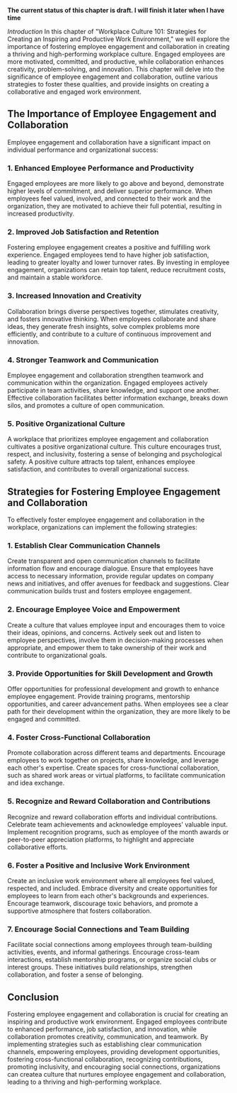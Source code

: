 **The current status of this chapter is draft. I will finish it later when I have time**

*Introduction* In this chapter of "Workplace Culture 101: Strategies for Creating an Inspiring and Productive Work Environment," we will explore the importance of fostering employee engagement and collaboration in creating a thriving and high-performing workplace culture. Engaged employees are more motivated, committed, and productive, while collaboration enhances creativity, problem-solving, and innovation. This chapter will delve into the significance of employee engagement and collaboration, outline various strategies to foster these qualities, and provide insights on creating a collaborative and engaged work environment.

The Importance of Employee Engagement and Collaboration
-------------------------------------------------------

Employee engagement and collaboration have a significant impact on individual performance and organizational success:

### 1. Enhanced Employee Performance and Productivity

Engaged employees are more likely to go above and beyond, demonstrate higher levels of commitment, and deliver superior performance. When employees feel valued, involved, and connected to their work and the organization, they are motivated to achieve their full potential, resulting in increased productivity.

### 2. Improved Job Satisfaction and Retention

Fostering employee engagement creates a positive and fulfilling work experience. Engaged employees tend to have higher job satisfaction, leading to greater loyalty and lower turnover rates. By investing in employee engagement, organizations can retain top talent, reduce recruitment costs, and maintain a stable workforce.

### 3. Increased Innovation and Creativity

Collaboration brings diverse perspectives together, stimulates creativity, and fosters innovative thinking. When employees collaborate and share ideas, they generate fresh insights, solve complex problems more efficiently, and contribute to a culture of continuous improvement and innovation.

### 4. Stronger Teamwork and Communication

Employee engagement and collaboration strengthen teamwork and communication within the organization. Engaged employees actively participate in team activities, share knowledge, and support one another. Effective collaboration facilitates better information exchange, breaks down silos, and promotes a culture of open communication.

### 5. Positive Organizational Culture

A workplace that prioritizes employee engagement and collaboration cultivates a positive organizational culture. This culture encourages trust, respect, and inclusivity, fostering a sense of belonging and psychological safety. A positive culture attracts top talent, enhances employee satisfaction, and contributes to overall organizational success.

Strategies for Fostering Employee Engagement and Collaboration
--------------------------------------------------------------

To effectively foster employee engagement and collaboration in the workplace, organizations can implement the following strategies:

### 1. Establish Clear Communication Channels

Create transparent and open communication channels to facilitate information flow and encourage dialogue. Ensure that employees have access to necessary information, provide regular updates on company news and initiatives, and offer avenues for feedback and suggestions. Clear communication builds trust and fosters employee engagement.

### 2. Encourage Employee Voice and Empowerment

Create a culture that values employee input and encourages them to voice their ideas, opinions, and concerns. Actively seek out and listen to employee perspectives, involve them in decision-making processes when appropriate, and empower them to take ownership of their work and contribute to organizational goals.

### 3. Provide Opportunities for Skill Development and Growth

Offer opportunities for professional development and growth to enhance employee engagement. Provide training programs, mentorship opportunities, and career advancement paths. When employees see a clear path for their development within the organization, they are more likely to be engaged and committed.

### 4. Foster Cross-Functional Collaboration

Promote collaboration across different teams and departments. Encourage employees to work together on projects, share knowledge, and leverage each other's expertise. Create spaces for cross-functional collaboration, such as shared work areas or virtual platforms, to facilitate communication and idea exchange.

### 5. Recognize and Reward Collaboration and Contributions

Recognize and reward collaboration efforts and individual contributions. Celebrate team achievements and acknowledge employees' valuable input. Implement recognition programs, such as employee of the month awards or peer-to-peer appreciation platforms, to highlight and appreciate collaborative efforts.

### 6. Foster a Positive and Inclusive Work Environment

Create an inclusive work environment where all employees feel valued, respected, and included. Embrace diversity and create opportunities for employees to learn from each other's backgrounds and experiences. Encourage teamwork, discourage toxic behaviors, and promote a supportive atmosphere that fosters collaboration.

### 7. Encourage Social Connections and Team Building

Facilitate social connections among employees through team-building activities, events, and informal gatherings. Encourage cross-team interactions, establish mentorship programs, or organize social clubs or interest groups. These initiatives build relationships, strengthen collaboration, and foster a sense of belonging.

Conclusion
----------

Fostering employee engagement and collaboration is crucial for creating an inspiring and productive work environment. Engaged employees contribute to enhanced performance, job satisfaction, and innovation, while collaboration promotes creativity, communication, and teamwork. By implementing strategies such as establishing clear communication channels, empowering employees, providing development opportunities, fostering cross-functional collaboration, recognizing contributions, promoting inclusivity, and encouraging social connections, organizations can createa culture that nurtures employee engagement and collaboration, leading to a thriving and high-performing workplace.
